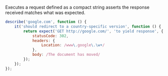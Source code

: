 Executes a request defined as a compact string asserts the response received
matches what was expected.

```js
describe('google.com', function () {
    it('should redirect to a country-specific version', function () {
        return expect('GET http://google.com/', 'to yield response', {
            statusCode: 302,
            headers: {
                Location: /www\.google\.\w+/
            },
            body: /The document has moved/
        });
    });
});
```
